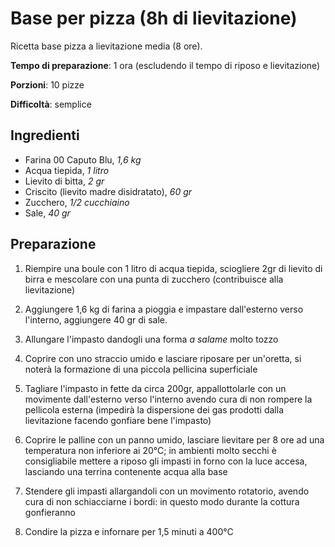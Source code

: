 # Base per pizza (8h di lievitazione)

Ricetta base pizza a lievitazione media (8 ore).

**Tempo di preparazione**: 1 ora (escludendo il tempo di riposo e lievitazione)

**Porzioni**: 10 pizze

**Difficoltà**: semplice

## Ingredienti

- Farina 00 Caputo Blu, *1,6 kg*
- Acqua tiepida, *1 litro*
- Lievito di bitta, *2 gr*
- Criscito (lievito madre disidratato), *60 gr*
- Zucchero, *1/2 cucchiaino*
- Sale, *40 gr*

## Preparazione

1. Riempire una boule con 1 litro di acqua tiepida, sciogliere 2gr di lievito di birra e mescolare con una punta di zucchero (contribuisce alla lievitazione)

2. Aggiungere 1,6 kg di farina a pioggia e impastare dall'esterno verso l'interno, aggiungere 40 gr di sale.

3. Allungare l'impasto dandogli una forma *a salame* molto tozzo

4. Coprire con uno straccio umido e lasciare riposare per un'oretta, si noterà la formazione di una piccola pellicina superficiale 

5. Tagliare l'impasto in fette da circa 200gr, appallottolarle con un movimente dall'esterno verso l'interno avendo cura di non rompere la pellicola esterna (impedirà la dispersione dei gas prodotti dalla lievitazione facendo gonfiare bene l'impasto)

6. Coprire le palline con un panno umido, lasciare lievitare per 8 ore ad una temperatura non inferiore ai 20°C; in ambienti molto secchi è consigliabile mettere a riposo gli impasti in forno con la luce accesa, lasciando una terrina contenente acqua alla base

7. Stendere gli impasti allargandoli con un movimento rotatorio, avendo cura di non schiacciarne i bordi: in questo modo durante la cottura gonfieranno

8. Condire la pizza e infornare per 1,5 minuti a 400°C